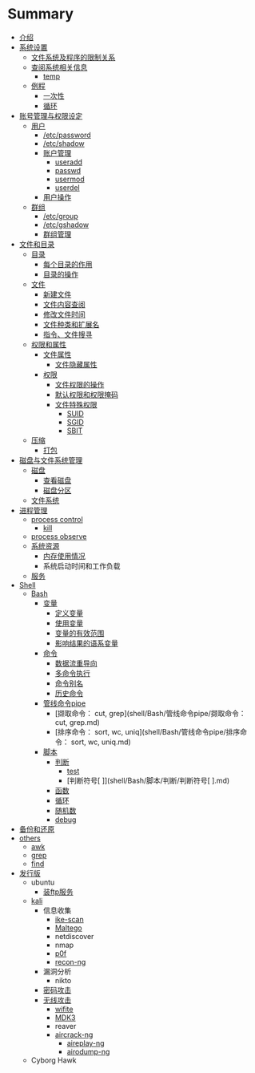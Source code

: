# Summary

* [介绍](README.md)
* [系统设置](系统设置.md)
  * [文件系统及程序的限制关系](系统设置/与文件系统及程序的限制关系.md)
  * [查阅系统相关信息](系统设置/查阅系统相关信息.md)
    * [temp](系统设置/查阅系统相关信息/temp.md)
  * [例程](系统设置/例程.md)
    * [一次性](系统设置/例程/一次性.md)
    * [循环](系统设置/例程/循环.md)
* [账号管理与权限设定](账号管理与权限设定.md)
  * [用户](账号管理与权限设定/用户.md)
    * [/etc/password](账号管理与权限设定/用户/etcpassword.md)
    * [/etc/shadow](账号管理与权限设定/用户/etcshadow.md)
    * [账户管理](账号管理与权限设定/用户/账户操作.md)
      * [useradd](账号管理与权限设定/用户/账户操作/useradd.md)
      * [passwd](账号管理与权限设定/用户/账户操作/passwd.md)
      * [usermod](账号管理与权限设定/用户/账户操作/usermod.md)
      * [userdel](账号管理与权限设定/用户/账户操作/userdel.md)
    * [用户操作](账号管理与权限设定/用户/用户操作.md)
  * [群组](账号管理与权限设定/群组.md)
    * [/etc/group](账号管理与权限设定/群组/etcgroup.md)
    * [/etc/gshadow](账号管理与权限设定/群组/etcgshadow.md)
    * [群组管理](账号管理与权限设定/群组/群组管理.md)
* [文件和目录](文件.md)
  * [目录](/文件/Linux目录配置.md)
    * [每个目录的作用](文件/每个目录的作用.md)
    * [目录的操作](文件/目录的相关操作.md)
  * [文件](/文件/文件的相关操作.md)
    * [新建文件](文件/文件的相关操作/新建文件.md)
    * [文件内容查阅](文件/文件的相关操作/文件内容查阅.md)
    * [修改文件时间](文件/文件的相关操作/修改文件时间.md)
    * [文件种类和扩展名](文件/文件种类和扩展名.md)
    * [指令、文件搜寻](文件/文件的相关操作/指令与文件的搜寻.md)
  * [权限和属性](文件/权限和属性.md)
    * [文件属性](文件/权限和属性/文件属性.md)
      * [文件隐藏属性](文件/权限和属性/文件属性/文件隐藏属性.md)
    * [权限](文件/权限和属性/quan-xian.md)
      * [文件权限的操作](文件/权限和属性/文件权限的操作.md)
      * [默认权限和权限掩码](文件/权限和属性/默认权限和权限掩码.md)
      * [文件特殊权限](文件/权限和属性/文件属性/文件特殊权限.md)
        * [SUID](文件/权限和属性/文件属性/文件特殊权限/suid.md)
        * [SGID](文件/权限和属性/文件属性/文件特殊权限/sgid.md)
        * [SBIT](文件/权限和属性/文件属性/文件特殊权限/sbit.md)
  * [压缩](文件/压缩.md)
    * [打包](文件/压缩/da-bao.md)
* [磁盘与文件系统管理](磁盘与文件系统管理.md)
  * [磁盘](磁盘与文件系统管理/磁盘.md)
    * [查看磁盘](磁盘与文件系统管理/磁盘/查看磁盘.md)
    * [磁盘分区](磁盘与文件系统管理/磁盘/磁盘分区磁盘.md)
  * [文件系统](磁盘与文件系统管理/文件系统.md)
* [进程管理](进程管理.md)
  * [process control](进程管理/process-control.md)
    * [kill](进程管理/process-control/kill.md)
  * [process observe](进程管理/process-observe.md)
  * [系统资源](进程管理/系统资源.md)
    * [内存使用情况](进程管理/系统资源/内存使用情况.md)
    * 系统启动时间和工作负载
  * [服务](fu-wu.md)
* [Shell](shell.md)
  * [Bash](shell/bash.md)
    * [变量](/shell/Bash/变量.md)
      * [定义变量](/shell/Bash/变量/定义变量.md)
      * [使用变量](/shell/Bash/变量/使用变量.md)
      * [变量的有效范围](/shell/Bash/变量/变量的有效范围.md)
      * [影响结果的语系变量](/shell/Bash/变量/影响结果的语系变量.md)
    * [命令](shell/Bash/ming-ling.md)
      * [数据流重导向](shell/Bash/数据流重导向.md)
      * [多命令执行](shell/Bash/duo-ming-ling-zhi-xing.md)
      * [命令别名](shell/Bash/命令别名.md)
      * [历史命令](shell/Bash/历史命令.md)
    * [管线命令pipe](shell/Bash/管线命令pipe.md)
      * [撷取命令： cut, grep](shell/Bash/管线命令pipe/撷取命令： cut, grep.md)
      * [排序命令： sort, wc, uniq](shell/Bash/管线命令pipe/排序命令： sort, wc, uniq.md)
    * [脚本](shell/Bash/脚本.md)
      * [判断](shell/Bash/脚本/判断.md)
        * [test](shell/Bash/脚本/判断/test.md)
        * [判断符号\[ \]](shell/Bash/脚本/判断/判断符号[ ].md)
      * [函数](shell/Bash/脚本/函数.md)
      * [循环](shell/Bash/脚本/循环.md)
      * [随机数](shell/Bash/脚本/随机数.md)
      * [debug](shell/Bash/脚本/debug.md)
* [备份和还原](备份和还原.md)
* [others](others.md)
  * [awk](others/awk.md)
  * [grep](others/grep.md)
  * [find](others/find.md)
* [发行版](fa-xing-ban.md)
  * ubuntu
    * [装ftp服务](zhuang-ftp-fu-wu.md)
  * [kali](kali.md)
    * 信息收集
      * [ike-scan](kali/ike-scan.md)
      * [Maltego](kali/maltego.md)
      * netdiscover
      * nmap
      * [p0f](kali/p0f.md)
      * [recon-ng](kali/recon-ng.md)
    * 漏洞分析
      * nikto
    * [密码攻击](kali/mi-ma-gong-ji.md)
    * [无线攻击](kali/wu-xian-gong-ji.md)
      * [wifite](kali/wifite.md)
      * [MDK3](kali/mdk3.md)
      * reaver
      * [aircrack-ng](kali/aircrack-ng.md)
        * [aireplay-ng](kali/aircrack-ng/aireplay-ng.md)
        * [airodump-ng](kali/aircrack-ng/airodump-ng.md)
  * Cyborg Hawk

